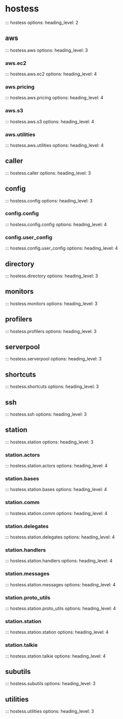 # hostess

::: hostess
    options:
        heading_level: 2

## aws

::: hostess.aws
    options:
        heading_level: 3

### aws.ec2

::: hostess.aws.ec2
    options:
        heading_level: 4

### aws.pricing

::: hostess.aws.pricing
    options:
        heading_level: 4

### aws.s3

::: hostess.aws.s3
    options:
        heading_level: 4

### aws.utilities

::: hostess.aws.utilities
    options:
        heading_level: 4

## caller

::: hostess.caller
    options:
        heading_level: 3

## config

::: hostess.config
    options:
        heading_level: 3

### config.config

::: hostess.config.config
    options:
        heading_level: 4

### config.user_config

::: hostess.config.user_config
    options:
        heading_level: 4

## directory

::: hostess.directory
    options:
        heading_level: 3

## monitors

::: hostess.monitors
    options:
        heading_level: 3

## profilers

::: hostess.profilers
    options:
        heading_level: 3

## serverpool

::: hostess.serverpool
    options:
        heading_level: 3

## shortcuts

::: hostess.shortcuts
    options:
        heading_level: 3

## ssh

::: hostess.ssh
    options:
        heading_level: 3

## station

::: hostess.station
    options:
        heading_level: 3

### station.actors

::: hostess.station.actors
    options:
        heading_level: 4

### station.bases

::: hostess.station.bases
    options:
        heading_level: 4

### station.comm

::: hostess.station.comm
    options:
        heading_level: 4

### station.delegates

::: hostess.station.delegates
    options:
        heading_level: 4

### station.handlers

::: hostess.station.handlers
    options:
        heading_level: 4

### station.messages

::: hostess.station.messages
    options:
        heading_level: 4

### station.proto_utils

::: hostess.station.proto_utils
    options:
        heading_level: 4

### station.station

::: hostess.station.station
    options:
        heading_level: 4

### station.talkie

::: hostess.station.talkie
    options:
        heading_level: 4

## subutils

::: hostess.subutils
    options:
        heading_level: 3

## utilities

::: hostess.utilities
    options:
        heading_level: 3

